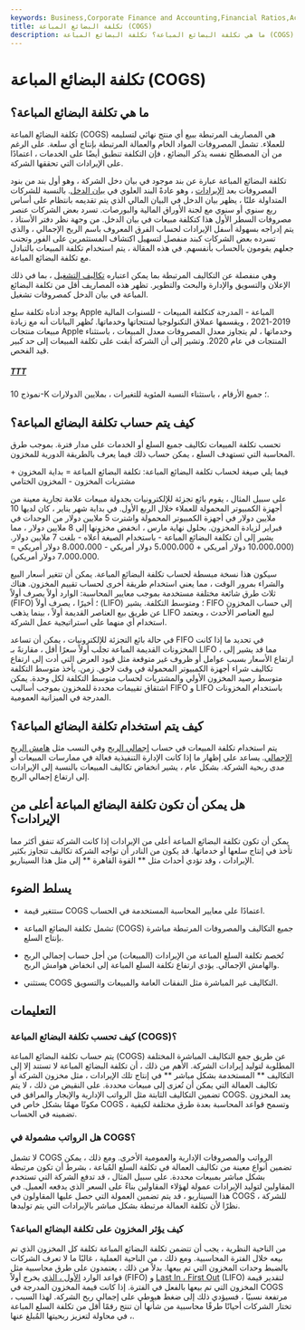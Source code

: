 ```yaml
---
keywords: Business,Corporate Finance and Accounting,Financial Ratios,Accounting,Average Cost,Cost of Goods Sold,Fifo,Inventory,Lifo
title: تكلفة البضائع المباعة (COGS)
description: ما هي تكلفة البضائع المباعة؟ تكلفة البضائع المباعة (COGS) هي المصاريف المرتبطة ببيع أي منتج نهائي لتسليمه للعملاء. تشمل المصروفات
---
```


# تكلفة البضائع المباعة (COGS)
## ما هي تكلفة البضائع المباعة؟

تكلفة البضائع المباعة (COGS) هي المصاريف المرتبطة ببيع أي منتج نهائي لتسليمه للعملاء. تشمل المصروفات المواد الخام والعمالة المرتبطة بإنتاج أي سلعة. على الرغم من أن المصطلح نفسه يذكر البضائع ، فإن التكلفة تنطبق أيضًا على الخدمات ، اعتمادًا على الإيرادات التي تحققها الشركة.

تكلفة البضائع المباعة عبارة عن بند موجود في بيان دخل الشركة ، وهو أول بند من بنود المصروفات بعد [الإيرادات](/revenue) ، وهو عادةً البند العلوي في [بيان الدخل](/incomestatement). بالنسبة للشركات المتداولة علنًا ، يظهر بيان الدخل في البيان المالي الذي يتم تقديمه بانتظام على أساس ربع سنوي أو سنوي مع لجنة الأوراق المالية والبورصات. تسرد بعض الشركات عنصر مصروفات السطر الأول هذا كتكلفة مبيعات في بيان الدخل. من وجهة نظر دفتر الأستاذ ، يتم إدراجه بسهولة أسفل الإيرادات لحساب الفرق المعروف باسم الربح الإجمالي ، والذي تسرده بعض الشركات كبند منفصل لتسهيل اكتشاف المستثمرين على الفور وتجنب جعلهم يقومون بالحساب بأنفسهم. في هذه المقالة ، يتم استخدام تكلفة المبيعات بالتبادل مع تكلفة البضائع المباعة.

وهي منفصلة عن التكاليف المرتبطة بما يمكن اعتباره [تكاليف التشغيل](/operating_expense) ، بما في ذلك الإعلان والتسويق والإدارة والبحث والتطوير. تظهر هذه المصاريف أقل من تكلفة البضائع المباعة في بيان الدخل كمصروفات تشغيل.

يوجد أدناه تكلفة سلع Apple المباعة - المدرجة كتكلفة المبيعات - للسنوات المالية 2019-2021 ، ويقسمها عملاق التكنولوجيا لمنتجاتها وخدماتها. تُظهر البيانات أنه مع زيادة مبيعات منتجات Apple وخدماتها ، لم يتجاوز معدل المصروفات معدل المبيعات ، باستثناء المنتجات في عام 2020. وتشير إلى أن الشركة أبقت على تكلفة المبيعات إلى حد كبير قيد الفحص.

<h5> <a href=""> TTT </a> </h5>

نموذج 10-K ؛ جميع الأرقام ، باستثناء النسبة المئوية للتغيرات ، بملايين الدولارات.

## كيف يتم حساب تكلفة البضائع المباعة؟

تحسب تكلفة المبيعات تكاليف جميع السلع أو الخدمات على مدار فترة. بموجب طرق المحاسبة التي تستهدف السلع ، يمكن حساب ذلك فيما يعرف بالطريقة الدورية للمخزون.

فيما يلي صيغة لحساب تكلفة البضائع المباعة: تكلفة البضائع المباعة = بداية المخزون + مشتريات المخزون - المخزون الختامي

على سبيل المثال ، يقوم بائع تجزئة للإلكترونيات بجدولة مبيعات علامة تجارية معينة من أجهزة الكمبيوتر المحمولة للعملاء خلال الربع الأول. في بداية شهر يناير ، كان لديها 10 ملايين دولار في أجهزة الكمبيوتر المحمولة واشترت 5 ملايين دولار من الوحدات في فبراير لزيادة المخزون. بحلول نهاية مارس ، انخفض مخزونها إلى 8 ملايين دولار ، مما يشير إلى أن تكلفة البضائع المباعة - باستخدام الصيغة أعلاه - بلغت 7 ملايين دولار. (10،000،000 دولار أمريكي + 5،000،000 دولار أمريكي - 8،000،000 دولار أمريكي = 7،000،000 دولار أمريكي).

سيكون هذا نسخة مبسطة لحساب تكلفة البضائع المباعة. يمكن أن تتغير أسعار البيع والشراء بمرور الوقت ، مما يعني استخدام طريقة أخرى لحساب تقييم المخزون. هناك ثلاث طرق شائعة مختلفة مستخدمة بموجب معايير المحاسبة: الوارد أولاً يصرف أولاً (FIFO) ؛ أخيرًا ، يصرف أولاً (LIFO) ؛ ومتوسط التكلفة. يشير FIFO إلى حساب المخزون عن طريق بيع العناصر القديمة أولاً ، بينما يذهب LIFO لبيع العناصر الأحدث ، ويعتمد استخدام أي منهما على استراتيجية عمل الشركة.

في حالة بائع التجزئة للإلكترونيات ، يمكن أن تساعد FIFO في تحديد ما إذا كانت المخزونات القديمة المباعة تجلب أولاً سعرًا أقل ، مقارنةً بـ LIFO ، مما قد يشير إلى ارتفاع الأسعار بسبب عوامل أو ظروف غير متوقعة مثل قيود العرض التي أدت إلى ارتفاع تكاليف شراء أجهزة الكمبيوتر المحمولة في وقت لاحق. زمن. يأخذ متوسط التكلفة متوسط رصيد المخزون الأولي والمشتريات لحساب متوسط التكلفة لكل وحدة. يمكن اشتقاق تقييمات محددة للمخزون بموجب أساليب FIFO و LIFO باستخدام المخزونات المدرجة في الميزانية العمومية.

## كيف يتم استخدام تكلفة البضائع المباعة؟

يتم استخدام تكلفة المبيعات في حساب [إجمالي الربح](/grossmargin) وفي النسب مثل [هامش الربح الإجمالي](/gross_profit_margin). يساعد على إظهار ما إذا كانت الإدارة التنفيذية فعالة في ممارسات المبيعات أو مدى ربحية الشركة. بشكل عام ، يشير انخفاض تكاليف المبيعات بالنسبة إلى الإيرادات إلى ارتفاع إجمالي الربح.

## هل يمكن أن تكون تكلفة البضائع المباعة أعلى من الإيرادات؟

يمكن أن تكون تكلفة البضائع المباعة أعلى من الإيرادات إذا كانت الشركة تنفق أكثر مما تأخذ في إنتاج سلعها أو خدماتها. قد يكون من النادر أن تواجه الشركة تكاليف تتجاوز بكثير الإيرادات ، وقد تؤدي أحداث مثل ** القوة القاهرة ** إلى مثل هذا السيناريو.

## يسلط الضوء

- ستتغير قيمة COGS اعتمادًا على معايير المحاسبة المستخدمة في الحساب.

- تشمل تكلفة البضائع المباعة (COGS) جميع التكاليف والمصروفات المرتبطة مباشرة بإنتاج السلع.

- تُخصم تكلفة السلع المباعة من الإيرادات (المبيعات) من أجل حساب إجمالي الربح والهامش الإجمالي. يؤدي ارتفاع تكلفة السلع المباعة إلى انخفاض هوامش الربح.

- يستثني COGS التكاليف غير المباشرة مثل النفقات العامة والمبيعات والتسويق.

## التعليمات

### كيف تحسب تكلفة البضائع المباعة (COGS)؟

يتم حساب تكلفة البضائع المباعة (COGS) عن طريق جمع التكاليف المباشرة المختلفة المطلوبة لتوليد إيرادات الشركة. الأهم من ذلك ، أن تكلفة البضائع المباعة لا تستند إلا إلى التكاليف ** المستخدمة بشكل مباشر ** في إنتاج تلك الإيرادات ، مثل مخزون الشركة أو تكاليف العمالة التي يمكن أن تُعزى إلى مبيعات محددة. على النقيض من ذلك ، لا يتم تضمين التكاليف الثابتة مثل الرواتب الإدارية والإيجار والمرافق في COGS. يعد المخزون مكونًا مهمًا بشكل خاص في COGS ، وتسمح قواعد المحاسبة بعدة طرق مختلفة لكيفية تضمينه في الحساب.

### هل الرواتب مشمولة في COGS؟

لا تشمل COGS الرواتب والمصروفات الإدارية والعمومية الأخرى. ومع ذلك ، يمكن تضمين أنواع معينة من تكاليف العمالة في تكلفة السلع المُباعة ، بشرط أن تكون مرتبطة بشكل مباشر بمبيعات محددة. على سبيل المثال ، قد تدفع الشركة التي تستخدم المقاولين لتوليد الإيرادات عمولة لهؤلاء المقاولين بناءً على السعر الذي يدفعه العميل. في هذا السيناريو ، قد يتم تضمين العمولة التي حصل عليها المقاولون في COGS للشركة ، نظرًا لأن تكلفة العمالة مرتبطة بشكل مباشر بالإيرادات التي يتم توليدها.

### كيف يؤثر المخزون على تكلفة البضائع المباعة؟

من الناحية النظرية ، يجب أن تتضمن تكلفة البضائع المباعة تكلفة كل المخزون الذي تم بيعه خلال الفترة المحاسبية. ومع ذلك ، من الناحية العملية ، غالبًا ما لا تعرف الشركات بالضبط وحدات المخزون التي تم بيعها. بدلاً من ذلك ، يعتمدون على طرق محاسبية مثل قواعد الوارد [الأول ، الذي](/fifo) يخرج أولاً (FIFO) و [Last In ، First Out](/lifo) (LIFO) لتقدير قيمة المخزون التي تم بيعها بالفعل في الفترة. إذا كانت قيمة المخزون المدرجة في COGS مرتفعة نسبيًا ، فسيؤدي ذلك إلى ضغط هبوطي على إجمالي ربح الشركة. لهذا السبب ، تختار الشركات أحيانًا طرقًا محاسبية من شأنها أن تنتج رقمًا أقل من تكلفة السلع المباعة ، في محاولة لتعزيز ربحيتها المُبلغ عنها.

